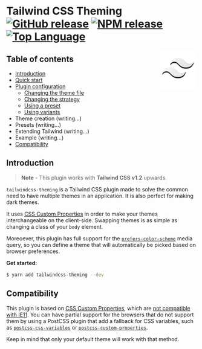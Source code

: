 # Tailwind CSS Theming [![GitHub release](https://img.shields.io/github/v/release/hawezo/tailwindcss-theming?include_prereleases&style=flat-square)](https://github.com/hawezo/tailwindcss-theming/releases) [![NPM release](https://img.shields.io/npm/v/tailwindcss-theming?style=flat-square)](https://npmjs.com/package/tailwindcss-theming) [![Top Language](https://img.shields.io/github/languages/top/hawezo/tailwindcss-theming?style=flat-square)]() 

[<img src="logo.svg" align="right" width="100">]()

## Table of contents

- [Introduction](#introduction)
- [Quick start](docs/quick-start.md)
- [Plugin configuration](docs/configuration.md)
    - [Changing the theme file](docs/configuration.md#changing-the-theme-file)
    - [Changing the strategy](docs/configuration.md#changing-the-strategy)
    - [Using a preset](docs/configuration.md#using-a-preset)
    - [Using variants](docs/configuration.md#using-variants)
- Theme creation (writing...)
- Presets (writing...)
- Extending Tailwind (writing...)
- Example (writing...)
- [Compatibility](#compatibility)

## Introduction

> **Note** - This plugin works with **Tailwind CSS v1.2** upwards.

`tailwindcss-theming` is a Tailwind CSS plugin made to solve the common need to have multiple themes in an application. It is also perfect for making dark themes.

It uses [CSS Custom Properties](https://developer.mozilla.org/en-US/docs/Web/CSS/--*) in order to make your themes interchangeable on the client-side. Swapping themes is as simple as changing a class of your `body` element. 

Moreoever, this plugin has full support for the [`prefers-color-scheme`](https://developer.mozilla.org/fr/docs/Web/CSS/@media/prefers-color-scheme) media query, so you can define a theme that will automatically be picked based on browser preferences. 

**Get started:**

```bash
$ yarn add tailwindcss-theming --dev
```

## Compatibility 

This plugin is based on [CSS Custom Properties](https://developer.mozilla.org/en-US/docs/Web/CSS/--*), which are [not compatible with IE11](https://caniuse.com/#feat=css-variables). You can have partial support for the browsers that do not support them by using a PostCSS plugin that add a fallback for CSS variables, such as [`postcss-css-variables`](https://github.com/MadLittleMods/postcss-css-variables) or [`postcss-custom-properties`](https://github.com/postcss/postcss-custom-properties). 

Keep in mind that only your default theme will work with that method.
